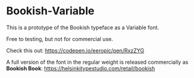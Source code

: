 # Bookish-Variable

This is a prototype of the Bookish typeface as a Variable font.

Free to testing, but not for commercial use.

Check this out:
https://codepen.io/eeropic/pen/RxzZYG

A full version of the font in the regular weight is released commercially as __Bookish Book__:
https://helsinkitypestudio.com/retail/bookish
